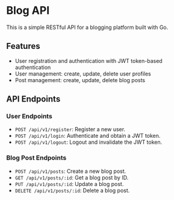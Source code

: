 # Blog API

This is a simple RESTful API for a blogging platform built with Go.

## Features

- User registration and authentication with JWT token-based authentication
- User management: create, update, delete user profiles
- Post management: create, update, delete blog posts

## API Endpoints

### User Endpoints

- `POST /api/v1/register`: Register a new user.
- `POST /api/v1/login`: Authenticate and obtain a JWT token.
- `POST /api/v1/logout`: Logout and invalidate the JWT token.

### Blog Post Endpoints

- `POST /api/v1/posts`: Create a new blog post.
- `GET /api/v1/posts/:id`: Get a blog post by ID.
- `PUT /api/v1/posts/:id`: Update a blog post.
- `DELETE /api/v1/posts/:id`: Delete a blog post.

